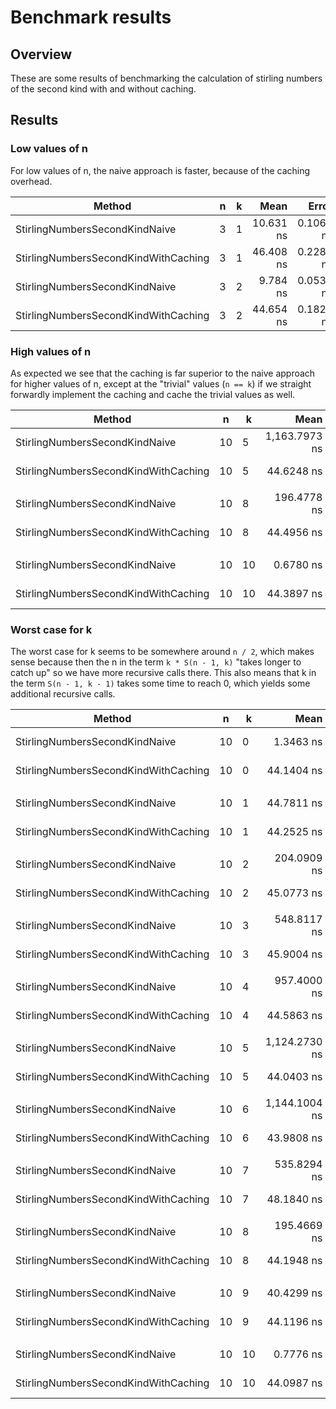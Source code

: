 # Benchmark results

## Overview

These are some results of benchmarking the calculation of stirling numbers of the second kind with and without
caching.

## Results

### Low values of n

For low values of n, the naive approach is faster, because of the caching overhead.

| Method                               | n | k |      Mean |     Error |    StdDev |
|--------------------------------------|---|---|----------:|----------:|----------:|
| StirlingNumbersSecondKindNaive       | 3 | 1 | 10.631 ns | 0.1065 ns | 0.0944 ns |
| StirlingNumbersSecondKindWithCaching | 3 | 1 | 46.408 ns | 0.2288 ns | 0.2028 ns |
| StirlingNumbersSecondKindNaive       | 3 | 2 |  9.784 ns | 0.0530 ns | 0.0414 ns |
| StirlingNumbersSecondKindWithCaching | 3 | 2 | 44.654 ns | 0.1821 ns | 0.1614 ns |

### High values of n

As expected we see that the caching is far superior to the naive approach for higher values of n, except at the
"trivial" values (`n == k`) if we straight forwardly implement the caching and cache the trivial values as well.

| Method                               | n  | k  |          Mean |      Error |     StdDev | Ratio | RatioSD |
|--------------------------------------|----|----|--------------:|-----------:|-----------:|------:|--------:|
| StirlingNumbersSecondKindNaive       | 10 | 5  | 1,163.7973 ns | 11.5909 ns | 10.8422 ns | 26.10 |    0.32 |
| StirlingNumbersSecondKindWithCaching | 10 | 5  |    44.6248 ns |  0.3225 ns |  0.2859 ns |  1.00 |    0.00 |
|                                      |    |    |               |            |            |       |         |
| StirlingNumbersSecondKindNaive       | 10 | 8  |   196.4778 ns |  0.7773 ns |  0.7271 ns |  4.41 |    0.02 |
| StirlingNumbersSecondKindWithCaching | 10 | 8  |    44.4956 ns |  0.1518 ns |  0.1346 ns |  1.00 |    0.00 |
|                                      |    |    |               |            |            |       |         |
| StirlingNumbersSecondKindNaive       | 10 | 10 |     0.6780 ns |  0.0136 ns |  0.0127 ns |  0.02 |    0.00 |
| StirlingNumbersSecondKindWithCaching | 10 | 10 |    44.3897 ns |  0.2715 ns |  0.2407 ns |  1.00 |    0.00 |

### Worst case for k

The worst case for k seems to be somewhere around `n / 2`, which makes sense because then the n in the term
`k * S(n - 1, k)` "takes longer to catch up" so we have more recursive calls there. This also means that k in the term
`S(n - 1, k - 1)` takes some time to reach 0, which yields some additional recursive calls.

| Method                               | n  | k  |          Mean |      Error |      StdDev | Ratio | RatioSD |
|--------------------------------------|----|----|--------------:|-----------:|------------:|------:|--------:|
| StirlingNumbersSecondKindNaive       | 10 | 0  |     1.3463 ns |  0.0270 ns |   0.0252 ns |  0.03 |    0.00 |
| StirlingNumbersSecondKindWithCaching | 10 | 0  |    44.1404 ns |  0.2538 ns |   0.2374 ns |  1.00 |    0.00 |
|                                      |    |    |               |            |             |       |         |
| StirlingNumbersSecondKindNaive       | 10 | 1  |    44.7811 ns |  0.2599 ns |   0.2304 ns |  1.01 |    0.01 |
| StirlingNumbersSecondKindWithCaching | 10 | 1  |    44.2525 ns |  0.3679 ns |   0.3073 ns |  1.00 |    0.00 |
|                                      |    |    |               |            |             |       |         |
| StirlingNumbersSecondKindNaive       | 10 | 2  |   204.0909 ns |  1.2220 ns |   1.0833 ns |  4.53 |    0.04 |
| StirlingNumbersSecondKindWithCaching | 10 | 2  |    45.0773 ns |  0.2905 ns |   0.2575 ns |  1.00 |    0.00 |
|                                      |    |    |               |            |             |       |         |
| StirlingNumbersSecondKindNaive       | 10 | 3  |   548.8117 ns |  4.6032 ns |   4.0806 ns | 11.96 |    0.07 |
| StirlingNumbersSecondKindWithCaching | 10 | 3  |    45.9004 ns |  0.2820 ns |   0.2355 ns |  1.00 |    0.00 |
|                                      |    |    |               |            |             |       |         |
| StirlingNumbersSecondKindNaive       | 10 | 4  |   957.4000 ns |  9.9639 ns |   8.3203 ns | 21.46 |    0.24 |
| StirlingNumbersSecondKindWithCaching | 10 | 4  |    44.5863 ns |  0.3485 ns |   0.3089 ns |  1.00 |    0.00 |
|                                      |    |    |               |            |             |       |         |
| StirlingNumbersSecondKindNaive       | 10 | 5  | 1,124.2730 ns | 10.6946 ns |   9.4805 ns | 25.53 |    0.24 |
| StirlingNumbersSecondKindWithCaching | 10 | 5  |    44.0403 ns |  0.1897 ns |   0.1681 ns |  1.00 |    0.00 |
|                                      |    |    |               |            |             |       |         |
| StirlingNumbersSecondKindNaive       | 10 | 6  | 1,144.1004 ns | 37.8431 ns | 111.5812 ns | 26.91 |    3.36 |
| StirlingNumbersSecondKindWithCaching | 10 | 6  |    43.9808 ns |  0.3613 ns |   0.3203 ns |  1.00 |    0.00 |
|                                      |    |    |               |            |             |       |         |
| StirlingNumbersSecondKindNaive       | 10 | 7  |   535.8294 ns |  3.7648 ns |   3.3374 ns | 11.12 |    0.08 |
| StirlingNumbersSecondKindWithCaching | 10 | 7  |    48.1840 ns |  0.1982 ns |   0.1757 ns |  1.00 |    0.00 |
|                                      |    |    |               |            |             |       |         |
| StirlingNumbersSecondKindNaive       | 10 | 8  |   195.4669 ns |  0.9669 ns |   0.8074 ns |  4.42 |    0.03 |
| StirlingNumbersSecondKindWithCaching | 10 | 8  |    44.1948 ns |  0.2794 ns |   0.2476 ns |  1.00 |    0.00 |
|                                      |    |    |               |            |             |       |         |
| StirlingNumbersSecondKindNaive       | 10 | 9  |    40.4299 ns |  0.2226 ns |   0.2082 ns |  0.92 |    0.01 |
| StirlingNumbersSecondKindWithCaching | 10 | 9  |    44.1196 ns |  0.3765 ns |   0.3337 ns |  1.00 |    0.00 |
|                                      |    |    |               |            |             |       |         |
| StirlingNumbersSecondKindNaive       | 10 | 10 |     0.7776 ns |  0.0161 ns |   0.0151 ns |  0.02 |    0.00 |
| StirlingNumbersSecondKindWithCaching | 10 | 10 |    44.0987 ns |  0.2569 ns |   0.2403 ns |  1.00 |    0.00 |
